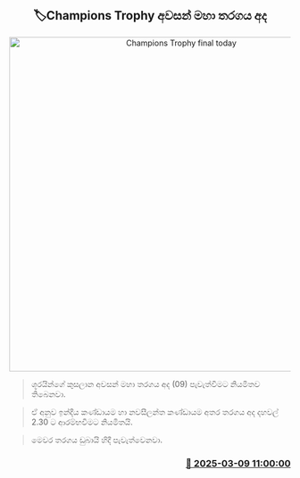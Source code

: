 <p align='center'><b><h2 align='center' title='Champions Trophy final today'>🏷Champions Trophy අවසන් මහා තරගය අද</h2></b></p>
<p align='center'><img src='https://helakuru.sgp1.cdn.digitaloceanspaces.com/esana/images/lib/icc-champions-trophy.jpg' width='600' alt='Champions Trophy final today'></p>

> ශූරයින්ගේ කුසලාන අවසන් මහා තරගය අද (09) පැවැත්වීමට නියමිතව තිබෙනවා.

> ඒ අනුව ඉන්දීය කණ්ඩායම හා නවසීලන්ත කණ්ඩායම අතර තරගය අද දහවල් 2.30 ට ආරම්භවීමට නියමිතයි.

> මෙවර තරගය ඩුබායි හිදී පැවැත්වෙනවා.



<h3 align='right'><a href='https://www.helakuru.lk/esana/p/108169/'>📅 2025-03-09 11:00:00</a></h3>
